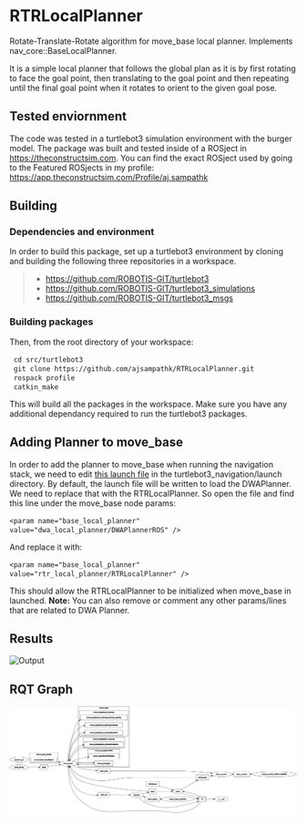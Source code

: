 # RTRLocalPlanner
Rotate-Translate-Rotate algorithm for move_base local planner. Implements nav_core::BaseLocalPlanner.

It is a simple local planner that follows the global plan as it is by first rotating to face the goal point, then translating to the goal point and then repeating until
the final goal point when it rotates to orient to the given goal pose.

## Tested enviornment

The code was tested in a turtlebot3 simulation environment with the burger model. The package was built and tested inside of a ROSject in <https://theconstructsim.com>. You can find the exact ROSject used by going to the Featured ROSjects in my profile:
<https://app.theconstructsim.com/Profile/aj.sampathk>

## Building

### Dependencies and environment

In order to build this package, set up a turtlebot3 environment by cloning and building the following three repositories in a workspace.

> * <https://github.com/ROBOTIS-GIT/turtlebot3>
> * <https://github.com/ROBOTIS-GIT/turtlebot3_simulations>
> * <https://github.com/ROBOTIS-GIT/turtlebot3_msgs>

### Building packages

Then, from the root directory of your workspace:

```
 cd src/turtlebot3
 git clone https://github.com/ajsampathk/RTRLocalPlanner.git
 rospack profile
 catkin_make
```
This will build all the packages in the workspace. Make sure you have any additional dependancy required to run the turtlebot3 packages.

## Adding Planner to move_base

In order to add the planner to move_base when running the navigation stack, we need to edit [this launch file](https://github.com/ROBOTIS-GIT/turtlebot3/blob/master/turtlebot3_navigation/launch/move_base.launch) in the turtlebot3_navigation/launch directory. By default, the launch file will be written to load the DWAPlanner. We need to replace that with the RTRLocalPlanner. So open the file and find this line under the move_base node params:

```   
<param name="base_local_planner" value="dwa_local_planner/DWAPlannerROS" />
```

And replace it with:

```
<param name="base_local_planner" value="rtr_local_planner/RTRLocalPlanner" />
```

This should allow the RTRLocalPlanner to be initialized when move_base in launched.
**Note:** You can also remove or comment any other params/lines that are related to DWA Planner.




## Results
![Output](out.gif)

## RQT Graph
![rosgraph](rosgraph.png)

